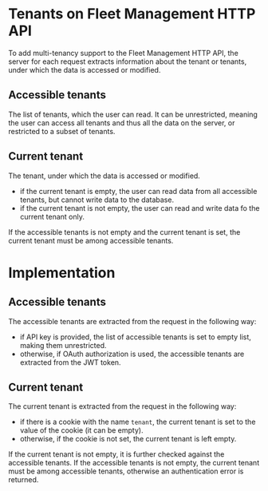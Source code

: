 # Tenants on Fleet Management HTTP API

To add multi-tenancy support to the Fleet Management HTTP API, the server for each request extracts information about the tenant or tenants, under which the data is accessed or modified.

## Accessible tenants

The list of tenants, which the user can read. It can be unrestricted, meaning the user can access all tenants and thus all the data on the server, or restricted to a subset of tenants.

## Current tenant

The tenant, under which the data is accessed or modified.

- if the current tenant is empty, the user can read data from all accessible tenants, but cannot write data to the database.
- if the current tenant is not empty, the user can read and write data fo the current tenant only.

If the accessible tenants is not empty and the current tenant is set, the current tenant must be among accessible tenants.

# Implementation

## Accessible tenants

The accessible tenants are extracted from the request in the following way:

- if API key is provided, the list of accessible tenants is set to empty list, making them unrestricted.
- otherwise, if OAuth authorization is used, the accessible tenants are extracted from the JWT token.

## Current tenant

The current tenant is extracted from the request in the following way:

- if there is a cookie with the name `tenant`, the current tenant is set to the value of the cookie (it can be empty).
- otherwise, if the cookie is not set, the current tenant is left empty.

If the current tenant is not empty, it is further checked against the accessible tenants. If the accessible tenants is not empty, the current tenant must be among accessible tenants, otherwise an authentication error is returned.


